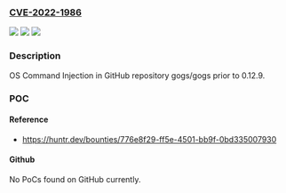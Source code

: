 ### [CVE-2022-1986](https://cve.mitre.org/cgi-bin/cvename.cgi?name=CVE-2022-1986)
![](https://img.shields.io/static/v1?label=Product&message=gogs%2Fgogs&color=blue)
![](https://img.shields.io/static/v1?label=Version&message=n%2Fa&color=blue)
![](https://img.shields.io/static/v1?label=Vulnerability&message=CWE-78%20Improper%20Neutralization%20of%20Special%20Elements%20used%20in%20an%20OS%20Command&color=brighgreen)

### Description

OS Command Injection in GitHub repository gogs/gogs prior to 0.12.9.

### POC

#### Reference
- https://huntr.dev/bounties/776e8f29-ff5e-4501-bb9f-0bd335007930

#### Github
No PoCs found on GitHub currently.

